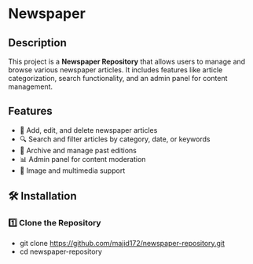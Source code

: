 # Newspaper
## Description
This project is a **Newspaper Repository** that allows users to manage and browse various newspaper articles. It includes features like article categorization, search functionality, and an admin panel for content management.

## Features
- 📝 Add, edit, and delete newspaper articles  
- 🔍 Search and filter articles by category, date, or keywords  
- 📅 Archive and manage past editions  
- 📊 Admin panel for content moderation  
- 📸 Image and multimedia support  

## 🛠️ Installation

### 1️⃣ Clone the Repository
- git clone https://github.com/majid172/newspaper-repository.git
- cd newspaper-repository
